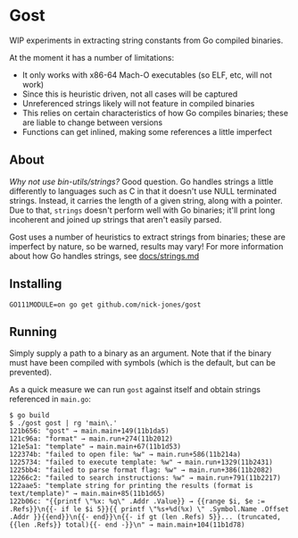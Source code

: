 # Gost

WIP experiments in extracting string constants from Go compiled binaries.

At the moment it has a number of limitations:
- It only works with x86-64 Mach-O executables (so ELF, etc, will not work)
- Since this is heuristic driven, not all cases will be captured
- Unreferenced strings likely will not feature in compiled binaries
- This relies on certain characteristics of how Go compiles binaries; these are liable to change between versions
- Functions can get inlined, making some references a little imperfect

## About

_Why not use bin-utils/strings?_ Good question. Go handles strings a little differently to languages such as C in that 
it doesn't use NULL terminated strings. Instead, it carries the length of a given string, along with a pointer. Due to
that, `strings` doesn't perform well with Go binaries; it'll print long incoherent and joined up strings that aren't
easily parsed.  

Gost uses a number of heuristics to extract strings from binaries; these are imperfect by nature, so be warned, results
may vary! For more information about how Go handles strings, see [docs/strings.md](docs/strings.md)

## Installing

```
GO111MODULE=on go get github.com/nick-jones/gost
```

## Running

Simply supply a path to a binary as an argument. Note that if the binary must have been compiled with symbols (which is
the default, but can be prevented).

As a quick measure we can run `gost` against itself and obtain strings referenced in `main.go`:

```
$ go build            
$ ./gost gost | rg 'main\.'
121b656: "gost" → main.main+149(11b1da5) 
121c96a: "format" → main.run+274(11b2012) 
121e5a1: "template" → main.main+67(11b1d53) 
122374b: "failed to open file: %w" → main.run+586(11b214a) 
1225734: "failed to execute template: %w" → main.run+1329(11b2431) 
1225bb4: "failed to parse format flag: %w" → main.run+386(11b2082) 
12266c2: "failed to search instructions: %w" → main.run+791(11b2217) 
122aae5: "template string for printing the results (format is text/template)" → main.main+85(11b1d65) 
122b06c: "{{printf \"%x: %q\" .Addr .Value}} → {{range $i, $e := .Refs}}\n{{- if le $i 5}}{{ printf \"%s+%d(%x) \" .Symbol.Name .Offset .Addr }}{{end}}\n{{- end}}\n{{- if gt (len .Refs) 5}}... (truncated, {{len .Refs}} total){{- end -}}\n" → main.main+104(11b1d78)
```
